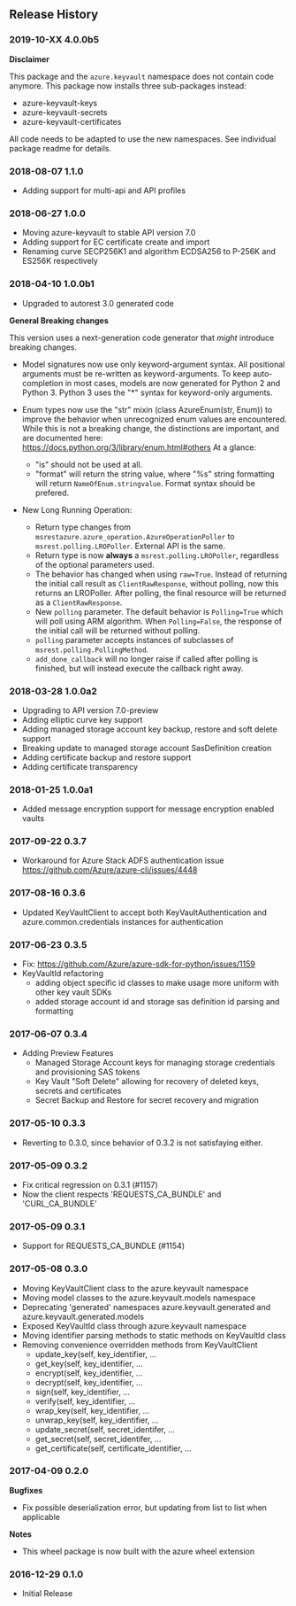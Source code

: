 ## Release History

### 2019-10-XX 4.0.0b5

**Disclaimer**

This package and the `azure.keyvault` namespace does not contain code anymore. This package now installs three sub-packages instead:

* azure-keyvault-keys
* azure-keyvault-secrets
* azure-keyvault-certificates

All code needs to be adapted to use the new namespaces. See individual package readme for details.

### 2018-08-07 1.1.0

* Adding support for multi-api and API profiles

### 2018-06-27 1.0.0

* Moving azure-keyvault to stable API version 7.0
* Adding support for EC certificate create and import
* Renaming curve SECP256K1 and algorithm ECDSA256 to P-256K and ES256K respectively

### 2018-04-10 1.0.0b1

* Upgraded to autorest 3.0 generated code

**General Breaking changes**

This version uses a next-generation code generator that *might* introduce breaking changes.

- Model signatures now use only keyword-argument syntax. All positional arguments must be re-written as keyword-arguments.
  To keep auto-completion in most cases, models are now generated for Python 2 and Python 3. Python 3 uses the "*" syntax for keyword-only arguments.
- Enum types now use the "str" mixin (class AzureEnum(str, Enum)) to improve the behavior when unrecognized enum values are encountered.
  While this is not a breaking change, the distinctions are important, and are documented here:
  https://docs.python.org/3/library/enum.html#others
  At a glance:

  - "is" should not be used at all.
  - "format" will return the string value, where "%s" string formatting will return `NameOfEnum.stringvalue`. Format syntax should be prefered.

- New Long Running Operation:

  - Return type changes from `msrestazure.azure_operation.AzureOperationPoller` to `msrest.polling.LROPoller`. External API is the same.
  - Return type is now **always** a `msrest.polling.LROPoller`, regardless of the optional parameters used.
  - The behavior has changed when using `raw=True`. Instead of returning the initial call result as `ClientRawResponse`,
    without polling, now this returns an LROPoller. After polling, the final resource will be returned as a `ClientRawResponse`.
  - New `polling` parameter. The default behavior is `Polling=True` which will poll using ARM algorithm. When `Polling=False`,
    the response of the initial call will be returned without polling.
  - `polling` parameter accepts instances of subclasses of `msrest.polling.PollingMethod`.
  - `add_done_callback` will no longer raise if called after polling is finished, but will instead execute the callback right away.


### 2018-03-28 1.0.0a2

* Upgrading to API version 7.0-preview
* Adding elliptic curve key support
* Adding managed storage account key backup, restore and soft delete support
* Breaking update to managed storage account SasDefinition creation
* Adding certificate backup and restore support
* Adding certificate transparency

### 2018-01-25 1.0.0a1

* Added message encryption support for message encryption enabled vaults

### 2017-09-22 0.3.7

* Workaround for Azure Stack ADFS authentication issue https://github.com/Azure/azure-cli/issues/4448

### 2017-08-16 0.3.6

* Updated KeyVaultClient to accept both KeyVaultAuthentication and azure.common.credentials instances for authentication

### 2017-06-23 0.3.5

* Fix: https://github.com/Azure/azure-sdk-for-python/issues/1159
* KeyVaultId refactoring
  - adding object specific id classes to make usage more uniform with other key vault SDKs
  - added storage account id and storage sas definition id parsing and formatting

### 2017-06-07 0.3.4

* Adding Preview Features
  - Managed Storage Account keys for managing storage credentials and provisioning SAS tokens
  - Key Vault "Soft Delete" allowing for recovery of deleted keys, secrets and certificates
  - Secret Backup and Restore for secret recovery and migration

### 2017-05-10 0.3.3

* Reverting to 0.3.0, since behavior of 0.3.2 is not satisfaying either.

### 2017-05-09 0.3.2

* Fix critical regression on 0.3.1 (#1157)
* Now the client respects 'REQUESTS_CA_BUNDLE' and 'CURL_CA_BUNDLE'

### 2017-05-09 0.3.1

* Support for REQUESTS_CA_BUNDLE (#1154)

### 2017-05-08 0.3.0

* Moving KeyVaultClient class to the azure.keyvault namespace
* Moving model classes to the azure.keyvault.models namespace
* Deprecating 'generated' namespaces azure.keyvault.generated and azure.keyvault.generated.models
* Exposed KeyVaultId class through azure.keyvault namespace
* Moving identifier parsing methods to static methods on KeyVaultId class
* Removing convenience overridden methods from KeyVaultClient
  - update_key(self, key_identifier, ...
  - get_key(self, key_identifier, ...
  - encrypt(self, key_identifier, ...
  - decrypt(self, key_identifier, ...
  - sign(self, key_identifier, ...
  - verify(self, key_identifier, ...
  - wrap_key(self, key_identifier, ...
  - unwrap_key(self, key_identifier, ...
  - update_secret(self, secret_identifer, ...
  - get_secret(self, secret_identifer, ...
  - get_certificate(self, certificate_identifier, ...

### 2017-04-09 0.2.0

**Bugfixes**

- Fix possible deserialization error, but updating from list<enumtype> to list<str> when applicable

**Notes**

- This wheel package is now built with the azure wheel extension

### 2016-12-29 0.1.0

* Initial Release

